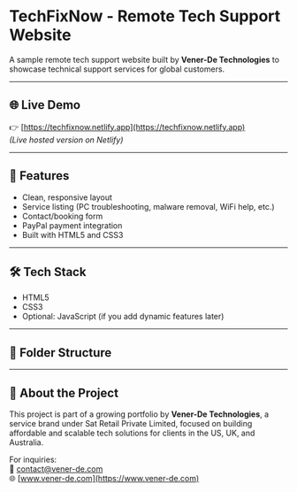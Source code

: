 # TechFixNow - Remote Tech Support Website

A sample remote tech support website built by **Vener-De Technologies** to showcase technical support services for global customers.

---

## 🌐 Live Demo  
👉 [https://techfixnow.netlify.app](https://techfixnow.netlify.app)  
*(Live hosted version on Netlify)*

---

## 🔧 Features
- Clean, responsive layout
- Service listing (PC troubleshooting, malware removal, WiFi help, etc.)
- Contact/booking form
- PayPal payment integration
- Built with HTML5 and CSS3

---

## 🛠 Tech Stack
- HTML5
- CSS3
- Optional: JavaScript (if you add dynamic features later)

---

## 📁 Folder Structure

---

## 💼 About the Project  
This project is part of a growing portfolio by **Vener-De Technologies**, a service brand under Sat Retail Private Limited, focused on building affordable and scalable tech solutions for clients in the US, UK, and Australia.

For inquiries:  
📧 contact@vener-de.com  
🌐 [www.vener-de.com](https://www.vener-de.com)
